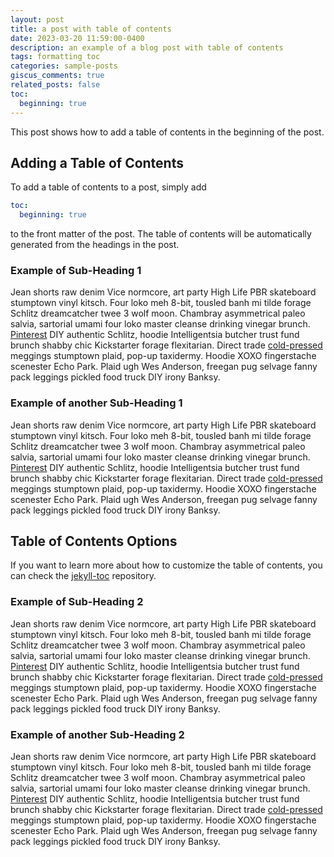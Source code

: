 ```yaml
---
layout: post
title: a post with table of contents
date: 2023-03-20 11:59:00-0400
description: an example of a blog post with table of contents
tags: formatting toc
categories: sample-posts
giscus_comments: true
related_posts: false
toc:
  beginning: true
---
```


This post shows how to add a table of contents in the beginning of the post.

## Adding a Table of Contents

To add a table of contents to a post, simply add

```yml
toc:
  beginning: true
```

to the front matter of the post. The table of contents will be automatically
generated from the headings in the post.

### Example of Sub-Heading 1

Jean shorts raw denim Vice normcore, art party High Life PBR skateboard
stumptown vinyl kitsch. Four loko meh 8-bit, tousled banh mi tilde forage
Schlitz dreamcatcher twee 3 wolf moon. Chambray asymmetrical paleo salvia,
sartorial umami four loko master cleanse drinking vinegar brunch.
<a href="https://www.pinterest.com">Pinterest</a> DIY authentic Schlitz, hoodie
Intelligentsia butcher trust fund brunch shabby chic Kickstarter forage
flexitarian. Direct trade
<a href="https://en.wikipedia.org/wiki/Cold-pressed_juice">cold-pressed</a>
meggings stumptown plaid, pop-up taxidermy. Hoodie XOXO fingerstache scenester
Echo Park. Plaid ugh Wes Anderson, freegan pug selvage fanny pack leggings
pickled food truck DIY irony Banksy.

### Example of another Sub-Heading 1

Jean shorts raw denim Vice normcore, art party High Life PBR skateboard
stumptown vinyl kitsch. Four loko meh 8-bit, tousled banh mi tilde forage
Schlitz dreamcatcher twee 3 wolf moon. Chambray asymmetrical paleo salvia,
sartorial umami four loko master cleanse drinking vinegar brunch.
<a href="https://www.pinterest.com">Pinterest</a> DIY authentic Schlitz, hoodie
Intelligentsia butcher trust fund brunch shabby chic Kickstarter forage
flexitarian. Direct trade
<a href="https://en.wikipedia.org/wiki/Cold-pressed_juice">cold-pressed</a>
meggings stumptown plaid, pop-up taxidermy. Hoodie XOXO fingerstache scenester
Echo Park. Plaid ugh Wes Anderson, freegan pug selvage fanny pack leggings
pickled food truck DIY irony Banksy.

## Table of Contents Options

If you want to learn more about how to customize the table of contents, you can
check the [jekyll-toc](https://github.com/toshimaru/jekyll-toc) repository.

### Example of Sub-Heading 2

Jean shorts raw denim Vice normcore, art party High Life PBR skateboard
stumptown vinyl kitsch. Four loko meh 8-bit, tousled banh mi tilde forage
Schlitz dreamcatcher twee 3 wolf moon. Chambray asymmetrical paleo salvia,
sartorial umami four loko master cleanse drinking vinegar brunch.
<a href="https://www.pinterest.com">Pinterest</a> DIY authentic Schlitz, hoodie
Intelligentsia butcher trust fund brunch shabby chic Kickstarter forage
flexitarian. Direct trade
<a href="https://en.wikipedia.org/wiki/Cold-pressed_juice">cold-pressed</a>
meggings stumptown plaid, pop-up taxidermy. Hoodie XOXO fingerstache scenester
Echo Park. Plaid ugh Wes Anderson, freegan pug selvage fanny pack leggings
pickled food truck DIY irony Banksy.

### Example of another Sub-Heading 2

Jean shorts raw denim Vice normcore, art party High Life PBR skateboard
stumptown vinyl kitsch. Four loko meh 8-bit, tousled banh mi tilde forage
Schlitz dreamcatcher twee 3 wolf moon. Chambray asymmetrical paleo salvia,
sartorial umami four loko master cleanse drinking vinegar brunch.
<a href="https://www.pinterest.com">Pinterest</a> DIY authentic Schlitz, hoodie
Intelligentsia butcher trust fund brunch shabby chic Kickstarter forage
flexitarian. Direct trade
<a href="https://en.wikipedia.org/wiki/Cold-pressed_juice">cold-pressed</a>
meggings stumptown plaid, pop-up taxidermy. Hoodie XOXO fingerstache scenester
Echo Park. Plaid ugh Wes Anderson, freegan pug selvage fanny pack leggings
pickled food truck DIY irony Banksy.
